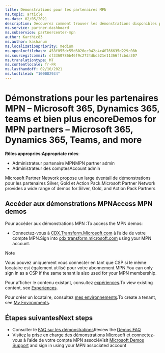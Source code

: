 ```yaml
---
title: Démonstrations pour les partenaires MPN
ms.topic: article
ms.date: 02/05/2021
description: Découvrez comment trouver les démonstrations disponibles pour les partenaires MPN Silver, Gold et Action Pack.
ms.service: partner-dashboard
ms.subservice: partnercenter-mpn
author: Karthic83
ms.author: kashanum
ms.localizationpriority: medium
ms.openlocfilehash: 458f055dc55d6026ec042c4c40766635d229c08b
ms.sourcegitcommit: df3360786b46f9c2724dbd521e11366ffcbda307
ms.translationtype: MT
ms.contentlocale: fr-FR
ms.lasthandoff: 02/10/2021
ms.locfileid: "100082934"
---
```

# <a name="demos-for-mpn-partners--microsoft-365-dynamics-365-teams-and-more"></a><span data-ttu-id="cd524-103">Démonstrations pour les partenaires MPN – Microsoft 365, Dynamics 365, teams et bien plus encore</span><span class="sxs-lookup"><span data-stu-id="cd524-103">Demos for MPN partners – Microsoft 365, Dynamics 365, Teams, and more</span></span>

<span data-ttu-id="cd524-104">**Rôles appropriés**:</span><span class="sxs-lookup"><span data-stu-id="cd524-104">**Appropriate roles**:</span></span>

- <span data-ttu-id="cd524-105">Administrateur partenaire MPN</span><span class="sxs-lookup"><span data-stu-id="cd524-105">MPN partner admin</span></span>
- <span data-ttu-id="cd524-106">Administrateur des comptes</span><span class="sxs-lookup"><span data-stu-id="cd524-106">Account admin</span></span>

<span data-ttu-id="cd524-107">Microsoft Partner Network propose un large éventail de démonstrations pour les partenaires Silver, Gold et Action Pack.</span><span class="sxs-lookup"><span data-stu-id="cd524-107">Microsoft Partner Network provides a wide range of demos for Silver, Gold, and Action Pack Partners.</span></span>

## <a name="access-mpn-demos"></a><span data-ttu-id="cd524-108">Accéder aux démonstrations MPN</span><span class="sxs-lookup"><span data-stu-id="cd524-108">Access MPN demos</span></span>

<span data-ttu-id="cd524-109">Pour accéder aux démonstrations MPN :</span><span class="sxs-lookup"><span data-stu-id="cd524-109">To access the MPN demos:</span></span>

- <span data-ttu-id="cd524-110">Connectez-vous à [CDX.Transform.Microsoft.com](https://cdx.transform.microsoft.com/) à l’aide de votre compte MPN.</span><span class="sxs-lookup"><span data-stu-id="cd524-110">Sign into [cdx.transform.microsoft.com](https://cdx.transform.microsoft.com/) using your MPN account.</span></span>

>[!NOTE]
><span data-ttu-id="cd524-111">Vous pouvez uniquement vous connecter en tant que CSP si le même locataire est également utilisé pour votre abonnement MPN.</span><span class="sxs-lookup"><span data-stu-id="cd524-111">You can only sign in as a CSP if the same tenant is also used for your MPN membership.</span></span>

<span data-ttu-id="cd524-112">Pour afficher le contenu existant, consultez [expériences](https://cdx.transform.microsoft.com/experiences).</span><span class="sxs-lookup"><span data-stu-id="cd524-112">To view existing content, see [Experiences](https://cdx.transform.microsoft.com/experiences).</span></span>

<span data-ttu-id="cd524-113">Pour créer un locataire, consultez [mes environnements](https://cdx.transform.microsoft.com/my-tenants).</span><span class="sxs-lookup"><span data-stu-id="cd524-113">To create a tenant, see [My Environments](https://cdx.transform.microsoft.com/my-tenants).</span></span>

## <a name="next-steps"></a><span data-ttu-id="cd524-114">Étapes suivantes</span><span class="sxs-lookup"><span data-stu-id="cd524-114">Next steps</span></span>

- <span data-ttu-id="cd524-115">Consulter le [FAQ sur les démonstrations](https://cdx.transform.microsoft.com/help/faq)</span><span class="sxs-lookup"><span data-stu-id="cd524-115">Review the [Demos FAQ](https://cdx.transform.microsoft.com/help/faq)</span></span>
- <span data-ttu-id="cd524-116">Visitez la [prise en charge des démonstrations Microsoft](https://cdx.transform.microsoft.com/submit-request) et connectez-vous à l’aide de votre compte MPN associé</span><span class="sxs-lookup"><span data-stu-id="cd524-116">Visit [Microsoft Demos Support](https://cdx.transform.microsoft.com/submit-request) and sign in using your MPN associated account</span></span>
